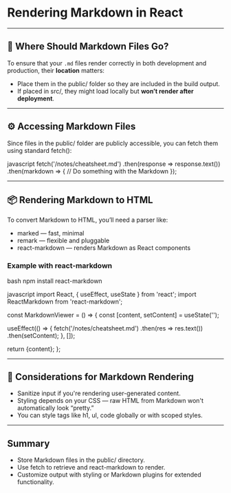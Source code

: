 # Rendering Markdown in React

---

## 📝 Where Should Markdown Files Go?

To ensure that your `.md` files render correctly in both development and production, their **location** matters:

- Place them in the <span class="codeSnip">public/</span> folder so they are included in the build output.
- If placed in <span class="codeSnip">src/</span>, they might load locally but **won’t render after deployment**.

---

## ⚙️ Accessing Markdown Files

Since files in the <span class="codeSnip">public/</span> folder are publicly accessible, you can fetch them using standard <span class="codeSnip">fetch()</span>:

javascript
fetch('/notes/cheatsheet.md')
  .then(response => response.text())
  .then(markdown => {
    // Do something with the Markdown
  });

---

## 📦 Rendering Markdown to HTML

To convert Markdown to HTML, you’ll need a parser like:

- <span class="codeSnip">marked</span> — fast, minimal
- <span class="codeSnip">remark</span> — flexible and pluggable
- <span class="codeSnip">react-markdown</span> — renders Markdown as React components

### Example with <span class="codeSnip">react-markdown</span>

bash
npm install react-markdown

javascript
import React, { useEffect, useState } from 'react';
import ReactMarkdown from 'react-markdown';

const MarkdownViewer = () => {
  const [content, setContent] = useState('');

  useEffect(() => {
    fetch('/notes/cheatsheet.md')
      .then(res => res.text())
      .then(setContent);
  }, []);

  return <ReactMarkdown>{content}</ReactMarkdown>;
};

---

## 🧠 Considerations for Markdown Rendering

- Sanitize input if you're rendering user-generated content.
- Styling depends on your CSS — raw HTML from Markdown won't automatically look “pretty.”
- You can style tags like <span class="codeSnip">h1</span>, <span class="codeSnip">ul</span>, <span class="codeSnip">code</span> globally or with scoped styles.

---

## Summary

- Store Markdown files in the <span class="codeSnip">public/</span> directory.
- Use <span class="codeSnip">fetch</span> to retrieve and <span class="codeSnip">react-markdown</span> to render.
- Customize output with styling or Markdown plugins for extended functionality.
